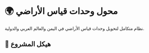 # 🌍 محول وحدات قياس الأراضي

نظام متكامل لتحويل وحدات قياس الأراضي في اليمن والعالم العربي والدولية.

## 📁 هيكل المشروع
